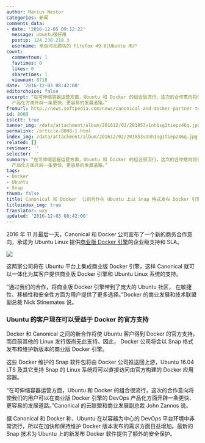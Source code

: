 ```yaml
---
author: Marius Nestor
categories: 新闻
comments_data:
- date: '2016-12-05 09:12:22'
  message: ubuntu很好用
  postip: 124.238.218.3
  username: 来自河北廊坊的 Firefox 49.0|Ubuntu 用户
count:
  commentnum: 1
  favtimes: 0
  likes: 0
  sharetimes: 1
  viewnum: 8718
date: '2016-12-03 08:42:00'
editorchoice: false
excerpt: “在可伸缩容器运营方面，Ubuntu 和 Docker 的组合很流行，这次的合作意向将使我们的用户可以在商业版 Docker 引擎的 DevOps
  产品化方面开辟一条更快、更容易的发展道路。”
fromurl: http://news.softpedia.com/news/canonical-and-docker-partner-to-distribute-docker-releases-as-snaps-on-ubuntu-510665.shtml
id: 8008
islctt: true
banner_img: /data/attachment/album/201612/02/201853v1nh1sg1tiepz46q.jpg
permalink: /article-8008-1.html
index_img: /data/attachment/album/201612/02/201853v1nh1sg1tiepz46q.jpg.thumb.jpg
related: []
reviewer: ''
selector: ''
summary: “在可伸缩容器运营方面，Ubuntu 和 Docker 的组合很流行，这次的合作意向将使我们的用户可以在商业版 Docker 引擎的 DevOps
  产品化方面开辟一条更快、更容易的发展道路。”
tags:
- Docker
- Ubuntu
- Snap
thumb: false
title: Canonical 和 Docker  公司合作在 Ubuntu 上以 Snap 格式发布 Docker 引擎
titleindex_img: true
translator: wxy
updated: '2016-12-03 08:42:00'
---
```


2016 年 11 月最后一天，Canonical 和 Docker 公司宣布了一个新的商务合作意向，承诺为 Ubuntu Linux 提供[商业版 Docker 引擎](https://www.docker.com/products/docker-engine)的企业级支持和 SLA。


![](/data/attachment/album/201612/02/201853v1nh1sg1tiepz46q.jpg)


这两家公司将在 Ubuntu 平台上集成商业版 Docker 引擎，这样 Canonical 就可以一体化为其客户提供商业版 Docker 引擎和 Ubuntu Linux 系统的支持。


“通过我们的合作，将商业版 Docker 引擎带到了庞大的 Ubuntu 社区， 在敏捷性、移植性和安全性方面为用户提供了更多选择。”Docker 的商业发展和技术联盟副总裁 Nick Stinemates 说。


### Ubuntu 的客户现在可以受益于 Docker 的官方支持


Docker 和 Canonical 之间的新合作将使 Ubuntu 客户得到 Docker 的官方支持，而目前其他的 Linux 发行版尚无此支持。因此， Docker 公司将会以 Snap 格式发布和维护新版本的商业版 Docker 引擎。


这些 Docker 维护的 Snap 软件包将由 Docker 公司推送回上游，Ubuntu 16.04 LTS 及其它支持 Snap 的 Linux 系统将可以直接访问由官方构建的 Docker 应用容器。


“在可伸缩容器运营方面，Ubuntu 和 Docker 的组合很流行，这次的合作意向将使我们的用户可以在商业版 Docker 引擎的 DevOps 产品化方面开辟一条更快、更容易的发展道路。”Canonical 的云联盟和商业发展副总裁 John Zannos 说。


据 Canonical 和 Docker 称，Ubuntu 在以容器为中心的 DevOps 平台环境中非常流行，所以在加快和保持维护 Docker 版本发布的需求方面日益增加。最新的 Snap 技术为 Ubuntu 上的新发布 Docker 软件提供了额外的安全保护。
